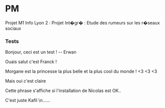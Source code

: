 # PM
Projet M1 Info Lyon 2 : Projet Int�gr� : Etude des rumeurs sur les r�seaux sociaux





### Tests


 
Bonjour, ceci est un test ! -- Erwan
 
Ouais salut c'est Franck !

Morgane est la princesse la plus belle et la plus cool du monde ! <3 <3 <3

Mais oui c'est claire

Cette phrase s'affiche si l'installation de Nicolas est OK..

C'est juste Kafil  \n......
